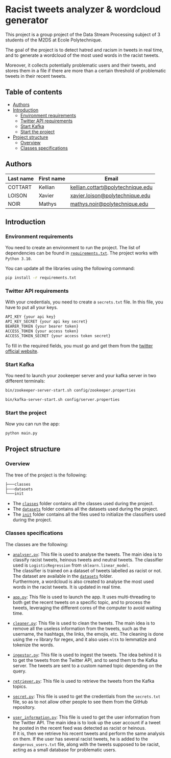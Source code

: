 # Racist tweets analyzer & wordcloud generator <!-- omit in toc -->

This project is a group project of the Data Stream Processing subject of 3 students of the M2DS at Ecole Polytechnique.

The goal of the project is to detect hatred and racism in tweets in real time, and to generate a wordcloud of the most used words in the racist tweets.

Moreover, it collects potentially problematic users and their tweets, and stores them in a file if there are more than a certain threshold of problematic tweets in their recent tweets.

## Table of contents <!-- omit in toc -->

- [Authors](#authors)
- [Introduction](#introduction)
  - [Environment requirements](#environment-requirements)
  - [Twitter API requirements](#twitter-api-requirements)
  - [Start Kafka](#start-kafka)
  - [Start the project](#start-the-project)
- [Project structure](#project-structure)
  - [Overview](#overview)
  - [Classes specifications](#classes-specifications)

## Authors

| Last name | First name | Email                             |
| --------- | ---------- | --------------------------------- |
| COTTART   | Kellian    | kellian.cottart@polytechnique.edu |
| LOISON    | Xavier     | xavier.loison@polytechnique.edu   |
| NOIR      | Mathys     | mathys.noir@polytechnique.edu     |

## Introduction

### Environment requirements

You need to create an environment to run the project. The list of dependencies can be found in [`requirements.txt`](requirements.txt). The project works with `Python 3.10`.

You can update all the libraries using the following command:

```bash
pip install -r requirements.txt
```

### Twitter API requirements

With your credentials, you need to create a `secrets.txt` file. In this file, you have to put all your keys.

```txt
API_KEY {your api key}
API_KEY_SECRET {your api key secret}
BEARER_TOKEN {your bearer token}
ACCESS_TOKEN {your access token}
ACCESS_TOKEN_SECRET {your access token secret}
```

To fill in the required fields, you must go and get them from the [twitter official website](https://developer.twitter.com/en/portal/dashboard).

### Start Kafka

You need to launch your zookeeper server and your kafka server in two different terminals:

```bash
bin/zookeeper-server-start.sh config/zookeeper.properties
```

```bash
bin/kafka-server-start.sh config/server.properties
```

### Start the project

Now you can run the app:

```bash
python main.py
```

## Project structure

### Overview

The tree of the project is the following:

```bash
├───classes
├───datasets
└───init
```

- The [`classes`](classes) folder contains all the classes used during the project.
- The [`datasets`](datasets) folder contains all the datasets used during the project.
- The [`init`](init) folder contains all the files used to initialize the classifiers used during the project.

### Classes specifications

The classes are the following:

- [`analyser.py`](classes/analyser.py): This file is used to analyse the tweets. The main idea is to classify racist tweets, heinous tweets and neutral tweets. The classifier used is `LogisticRegression` from `sklearn.linear_model`.  
The classifier is trained on a dataset of tweets labelled as racist or not. The dataset are available in the [`datasets`](datasets) folder.  
Furthermore, a wordcloud is also created to analyse the most used words in the racist tweets. It is updated in real time.

- [`app.py`](classes/app.py): This file is used to launch the app. It uses multi-threading to both get the recent tweets on a specific topic, and to process the tweets, leveraging the different cores of the computer to avoid waiting time.
  
- [`cleaner.py`](classes/cleaner.py): This file is used to clean the tweets. The main idea is to remove all the useless information from the tweets, such as the username, the hashtags, the links, the emojis, etc. The cleaning is done using the `re` library for regex, and it also uses `nltk` to lemmatize and tokenize the words.

- [`ingestor.py`](classes/ingestor.py): This file is used to ingest the tweets. The idea behind it is to get the tweets from the Twitter API, and to send them to the Kafka server. The tweets are sent to a custom named topic depending on the query.

- [`retriever.py`](classes/retriever.py): This file is used to retrieve the tweets from the Kafka topics.

- [`secret.py`](classes/secret.py): This file is used to get the credentials from the `secrets.txt` file, so as to not allow other people to see them from the GitHub repository.

- [`user_information.py`](classes/user_information.py): This file is used to get the user information from the Twitter API. The main idea is to look up the user account if a tweet he posted in the recent feed was detected as racist or heinous.  
If it is, then we retrieve his recent tweets and perform the same analysis on them. If the user has several racist tweets, he is added to the `dangerous_users.txt` file, along with the tweets supposed to be racist, acting as a small database for problematic users.
